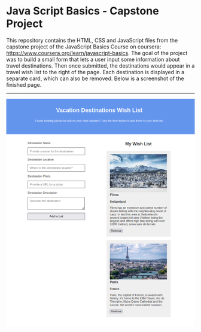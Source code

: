 # Java Script Basics - Capstone Project

This repository contains the HTML, CSS and JavaScript files from the capstone project of the JavaScript Basics Course on coursera: https://www.coursera.org/learn/javascript-basics. The goal of the project was to build a small form that lets a user input some information about travel destinations. Then once submitted, the destinations would appear in a travel wish list to the right of the page. Each destination is displayed in a separate card, which can also be removed. Below is a screenshot of the finished page.

------
![alt text](images/wish_list_with_cards.png)
